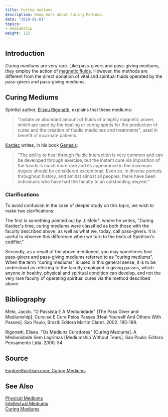 ```yaml
---
title: Curing mediums
description: Know more about Curing Mediums.
date: "2019-01-01"
topics:
- mediumship
weight: 122
---
```


## Introduction
_Curing mediums_ are very rare. Like pass-givers and pass-giving mediums, they employ the action of [magnetic fluids](/about/magnetic-fluids).
However, the methods are different from the direct donation of vital and spiritual fluids operated by the pass-givers and pass-giving mediums. 


## Curing Mediums
Spiritist author, [Eliseu Rigonatti](/bio/eliseu-rigonatti), explains that these mediums:

> "radiate an abundant amount of fluids of a highly magnetic power, which are used by the healing or curing spirits for the production of cures and the 
creation of fluidic medicines and treatments", used in benefit of incarnate patients.

[Kardec](/bio/allan-kardec) writes, in his book [Genesis](/books/genesis):

> "The ability to heal through fluidic interaction is very common and can be developed through exercise, but the instant cure via 
imposition of the hands is much more rare and its appearance in the maximum degree should be considered exceptional.
Even so, in diverse periods throughout history, and amidst almost all peoples, there have been individuals who have had the faculty to an outstanding degree." 

### Clarifications
To avoid confusion in the case of deeper study on this topic, we wish to make two clarifications:

The first is something pointed out by  J. Melo², where he writes, "During Kardec's time, curing mediums were classified as both those with the faculty described above, as well as what we, today, call pass-givers. It is useful to observe this difference when we turn to the texts of Spiritism's codifier."

Secondly, as a result of the above mentioned, you may sometimes find pass-givers and pass-giving mediums referred to as "curing mediums". When the term "curing mediums" is used in this general sense, it is to be understood as referring to the faculty  employed in giving passes, which anyone in healthy, physical and spiritual condition can develop, and not the very rare faculty of operating spiritual cures via the method described above.

 
## Bibliography
Melo, Jacob. "O Passista E A Mediunidade" [The Pass Giver and Mediumship]. Cure-se E Cure Pelos Passes [Heal Yourself And Others With Passes]. Sao Paulo, Brazil: Editora Martin Claret. 2002. 195-199.

Rigonatti, Eliseu. "Os Mediuns Curadores" [Curing Mediums].  A Mediunidade Sem Lagrimas [Mediumship Without Tears]. Sao Paulo: Editora Pensamento Ltda. 2000. 54

## Source
[ExploreSpiritism.com: Curing Mediums](//www.explorespiritism.com/Science_Mediumship_Curing.htm)

## See Also
[Physical Mediums](physical)  
[Intellectual Mediums](intellectual)  
[Curing Mediums](curing)  

